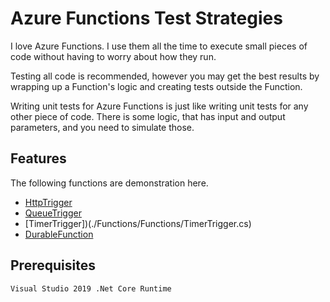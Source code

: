 # Azure Functions Test Strategies
I love Azure Functions. I use them all the time to execute small pieces of code without having to worry about how they run.

Testing all code is recommended, however you may get the best results by wrapping up a Function's logic and creating tests outside the Function.

Writing unit tests for Azure Functions is just like writing unit tests for any other piece of code. There is some logic, that has input and output parameters, and you need to simulate those.

## Features
The following functions are demonstration here.

* [HttpTrigger](./Functions/Functions/HttpTrigger.cs)
* [QueueTrigger](./Functions/Functions/QueueTrigger.cs)
* [TimerTrigger])(./Functions/Functions/TimerTrigger.cs)
* [DurableFunction](./Functions/Functions/DurableFunction.cs)

## Prerequisites
    Visual Studio 2019 .Net Core Runtime